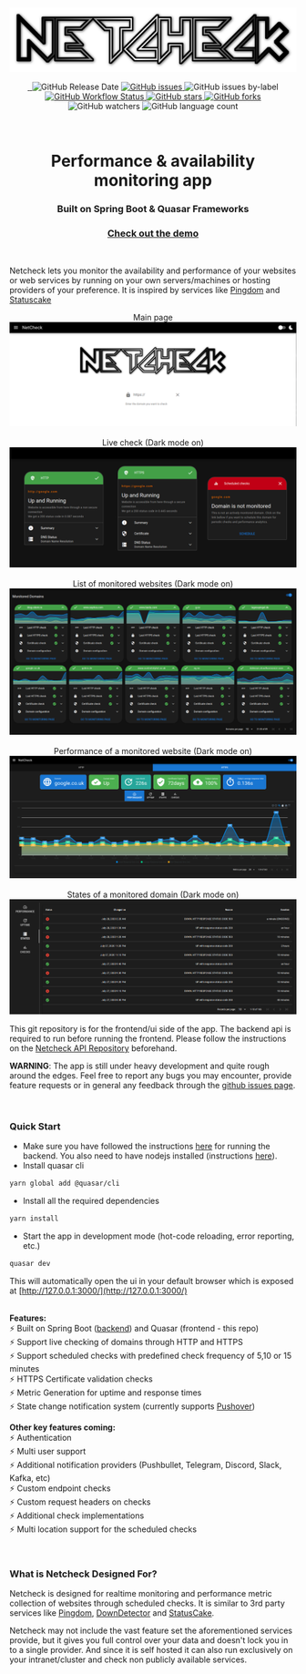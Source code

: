 <!-- prettier-ignore-start -->
<p align="center">
    <a href="https://ncheck.eu">
        <img alt="NetCheck" src="https://github.com/memphisx/netcheck-frontend/raw/master/src/assets/netcheck-logo.png" />
    </a>
</p>
<p align="center">
    <a aria-label="License" href="https://github.com/memphisx/netcheck-frontend/blob/master/LICENSE">
        <img alt="" src="https://img.shields.io/github/license/memphisx/netcheck-frontend?style=for-the-badge&labelColor=000000&color=blue">
    </a>
    <a aria-label="Docker image version" href="https://hub.docker.com/repository/docker/memphisx/netcheck-frontend">
        <img alt="" src="https://img.shields.io/docker/v/memphisx/netcheck-frontend/latest?style=for-the-badge&label=Version">
    </a>
    <img alt="GitHub Release Date" src="https://img.shields.io/github/release-date/memphisx/netcheck-frontend?style=for-the-badge">
    <a href="https://github.com/memphisx/netcheck-frontend/issues">
        <img alt="GitHub issues" src="https://img.shields.io/github/issues/memphisx/netcheck-frontend?style=for-the-badge">
    </a>
    <img alt="GitHub issues by-label" src="https://img.shields.io/github/issues/memphisx/netcheck-frontend/bug?style=for-the-badge">
    <a href="https://github.com/memphisx/netcheck-frontend/actions">
        <img alt="GitHub Workflow Status" src="https://img.shields.io/github/workflow/status/memphisx/netcheck-frontend/Test%20and%20release?style=for-the-badge">
    </a>
    <a href="https://github.com/memphisx/netcheck-frontend/stargazers">
        <img alt="GitHub stars" src="https://img.shields.io/github/stars/memphisx/netcheck-frontend?style=for-the-badge">
    </a>
    <a href="https://github.com/memphisx/netcheck-frontend/network">
        <img alt="GitHub forks" src="https://img.shields.io/github/forks/memphisx/netcheck-frontend?style=for-the-badge">
    </a>
    <img alt="GitHub watchers" src="https://img.shields.io/github/watchers/memphisx/netcheck-frontend?style=for-the-badge">
    <img alt="GitHub language count" src="https://img.shields.io/github/languages/count/memphisx/netcheck-frontend?style=for-the-badge">
</p>
<!-- prettier-ignore-end -->


<br>

<h1 align="center">Performance & availability monitoring app</h1>
<h3 align="center">Built on Spring Boot & Quasar Frameworks</h3>
<h3 align="center"><a href="https://demo.ncheck.eu" target="_blank">Check out the demo</a></h3>

<br>

Netcheck lets you monitor the availability and performance of your websites or web services by running on your own
servers/machines or hosting providers of your preference.
It is inspired by services like [Pingdom](https://www.pingdom.com) and [Statuscake](https://www.statuscake.com)

<p align="center">
    Main page
    <img alt="Main page" src="https://github.com/memphisx/netcheck-frontend/raw/develop/preview-images/main-view.png">
    <br/><br/>
    Live check (Dark mode on)
    <img alt="Live check" src="https://github.com/memphisx/netcheck-frontend/raw/develop/preview-images/live-check-view.png">
    <br/><br/>
    List of monitored websites (Dark mode on)
    <img alt="Performance of monitored domains" src="https://github.com/memphisx/netcheck-frontend/raw/develop/preview-images/monitored-list-view.png">
    <br/><br/>
    Performance of a monitored website (Dark mode on)
    <img alt="Performance of monitored domains" src="https://github.com/memphisx/netcheck-frontend/raw/develop/preview-images/monitored-view.png">
    <br/><br/>
    States of a monitored domain (Dark mode on)
    <img alt="States of monitored domain" src="https://github.com/memphisx/netcheck-frontend/raw/develop/preview-images/state-view.png">
</p>

This git repository is for the frontend/ui side of the app. The backend api is required to run before running the frontend.
Please follow the instructions on the [Netcheck API Repository](https://github.com/memphisx/netcheck-api) beforehand.

**WARNING**: The app is still under heavy development and quite rough around the edges.
Feel free to report any bugs you may encounter, provide feature requests or in general any feedback through the
[github issues page](https://github.com/memphisx/netcheck-api/issues).

<br>

### Quick Start

* Make sure you have followed the instructions [here](https://github.com/memphisx/netcheck-api) for running the backend.
You also need to have nodejs installed (instructions [here](https://nodejs.org/en/download/package-manager/)).
* Install quasar cli
```bash
yarn global add @quasar/cli
```
* Install all the required dependencies
```bash
yarn install
```
* Start the app in development mode (hot-code reloading, error reporting, etc.)
```bash
quasar dev
```
This will automatically open the ui in your default browser which is exposed at [http://127.0.0.1:3000/](http://127.0.0.1:3000/)
<br><br>

**Features:**<br>
⚡️ Built on Spring Boot ([backend](https://github.com/memphisx/netcheck-api)) and Quasar (frontend - this repo)<br>
⚡️ Support live checking of domains through HTTP and HTTPS<br>
⚡️ Support scheduled checks with predefined check frequency of 5,10 or 15 minutes<br>
⚡️ HTTPS Certificate validation checks<br>
⚡️ Metric Generation for uptime and response times<br>
⚡️ State change notification system (currently supports <a href="https://pushover.net/">Pushover</a>)<br>

**Other key features coming:**<br>
⚡️ Authentication <br>
⚡️ Multi user support<br>
⚡️ Additional notification providers (Pushbullet, Telegram, Discord, Slack, Kafka, etc)<br>
⚡️ Custom endpoint checks<br>
⚡️ Custom request headers on checks<br>
⚡ Additional check implementations<br>
⚡️ Multi location support for the scheduled checks<br>

<br>

### What is Netcheck Designed For?

Netcheck is designed for realtime monitoring and performance metric collection of websites through scheduled checks.
It is similar to 3rd party services like [Pingdom](https://pingdom.com), [DownDetector](https://downdetector.co.uk)
and [StatusCake](https://statuscake.com).

Netcheck may not include the vast feature set the aforementioned services provide, but it gives you full control
over your data and doesn't lock you in to a single provider. And since it is self hosted it can also run exclusively
on your intranet/cluster and check non publicly available services.

<br>
